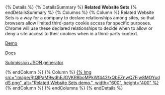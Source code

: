 {% Details %}
{% DetailsSummary %}
**Related Website Sets**
{% endDetailsSummary %}
{% Columns %}
{% Column %}
Related Website Sets is a way for a company to declare relationships among sites, so that browsers allow limited third-party cookie access for specific purposes. Chrome will use these declared relationships to decide when to allow or deny a site access to their cookies when in a third-party context.

[Demo](https://first-party-sets.glitch.me/)

[Docs](/docs/privacy-sandbox/related-website-sets/)

[Submission JSON generator](https://rws-json-generator.ue.r.appspot.com/)

{% endColumn %}
{% Column %}
<a href="https://first-party-sets.glitch.me/">{% Img src="image/RtQlPaM9wdhEJGVKR8boMPkWf443/xQbEZnwQ7Fjw8MOYuddS.png", alt="Related Website Sets demo.", width="600", height="400" %}</a>
{% endColumn %}
{% endColumns %}
{% endDetails %}
